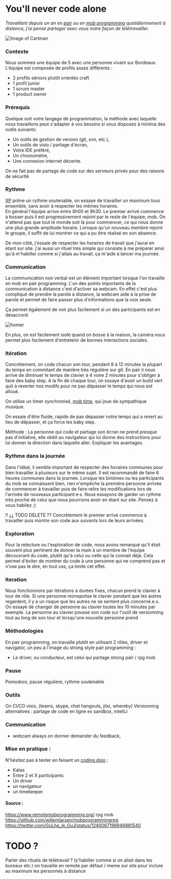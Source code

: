 # You'll never code alone
_Travaillant depuis un an en [pair](https://en.wikipedia.org/wiki/Pair_programming "Pair programming") ou en [mob programming](https://en.wikipedia.org/wiki/Mob_programming "Mob programming") quotidiennement à distance, 
j'ai pensé partager avec vous notre façon de télétravailler._

![Image of Cartman](https://i.ytimg.com/vi/2aDgH-_G4h0/maxresdefault.jpg)

### Contexte
Nous sommes une équipe de 5 avec une personne vivant sur Bordeaux. 
L'équipe est composée de profils assez différents :
- 2 profils séniors plutôt orientés craft
- 1 profil junior
- 1 scrum master
- 1 product owner

### Prérequis
Quelque soit votre langage de programmation, la méthode avec laquelle nous travaillons peut s'adapter à vos besoins si vous disposez à minima des outils suivants:

- Un outils de gestion de version (git, svn, etc.),
- Un outils de visio / partage d'écran,
- Votre IDE préféré,
- Un chronomètre,
- Une connexion internet décente.

On ne fait pas de partage de code sur des serveurs privés pour des raisons de sécurité  

### Rythme 
[XP](https://blog.engineering.publicissapient.fr/2008/01/10/scrum-ou-xp-scrum-et-xp/) prône un rythme soutenable, on essaye de travailler un maximum tous ensemble, sans avoir à respecter les mêmes horaires.  
En général l'équipe arrive entre 8h00 et 9h30. 
Le premier arrivé commence à bosser puis il est progressivement rejoint par le reste de l'équipe, mob. 
On n'attend pas que tout le monde soit là pour commencer, 
ce qui nous donne une plus grande amplitude horaire. 
Lorsque qu'un nouveau membre rejoint le groupe, il suffit de lui montrer ce qui a pu être réalisé en son absence. 

De mon côté, j'essaie de respecter les horaires de travail que j'aurai en étant sur site.
j'ai aussi un rituel très simple qui consiste à me préparer ainsi qu'à m'habiller 
comme si j'allais au travail, ça m'aide à lancer ma journée. 

### Communication
La communication non verbal est un élément important lorsque l'on travaille en mob en pair programming.
L'un des points importants de la communication à distance c'est d'activer sa webcam.
En effet c'est plus compliqué de prendre la parole à distance, la webcam aide à la prise de parole et permet de faire passer plus d'informations que la voix seule. 

Ça permet également de voir plus facilement si un des participants est en désaccord. 

![homer](https://bigbiggityben1.files.wordpress.com/2015/09/cartoon-homer-looking-right-two.png)

En plus, on est facilement isolé quand on bosse à la maison, 
la caméra nous permet plus facilement d'entretenir de bonnes interactions sociales. 

### Itération
Concrètement, on code chacun son tour, pendant 8 à 12 minutes la plupart du temps en commitant de manière très régulière sur git. En pair il nous arrive de diminuer le temps de clavier à 4 voire 2 minutes pour s'obliger à faire des baby step. A la fin de chaque tour, on essaye d'avoir un build vert quit à reverter nos modifs pour ne pas dépasser le temps qui nous est alloué. 

On utilise un timer synchronisé, [mob time](https://github.com/HadrienMP/mob-time), qui joue de sympathique musique. 

On essaie d'être fluide, rapide de pas dépasser notre temps qui a revert au lieu de dépasser, et ça force les baby step. 

Méthode :
La personne qui code et partage son écran ne prend presque pas d'initiative, elle obéit au navigateur qui lui donne des instructions pour lui donner la direction dans laquelle aller. 
Expliquer les avantages. 

### Rythme dans la journée
Dans l'idéal, il semble important de respecter des horaires communes pour bien travailler à plusieurs sur le même sujet. Il est recommandé de faire 6 heures communes dans la journée.
Lorsque les binômes ou les participants du mob se connaissent bien, rien n'empêche la première personne arrivée de commencer à travailler puis de faire relire les modifications lors de l'arrivée de nouveaux participant·e·s.
Nous essayons de garder un rythme très proche de celui que nous pourrions avoir en étant sur site. Pensez à vous habilez ;)

!! ¿¿ TODO DELETE ?? Concrètement le premier arrivé commence à travailler puis montre son code aux suivants lors de leurs arrivées. 

### Exploration
Pour la relecture ou l'exploration de code, nous avons remarqué qu'il était souvent plus pertinent de donner la main à un membre de l'équipe découvrant du code, plutôt qu'à celui ou celle qui le connait déjà.
Cela permet d'éviter de montrer du code à une personne qui ne comprend pas et n'ose pas le dire, en tout cas, ça limite cet effet.

### Iteration
Nous fonctionnons par itérations à durées fixes, chacun prend le clavier à tour de rôle.
Si une personne monopolise le clavier pendant que les autres regardent, 
il y a un risque que les autres ne se sentent plus concerné.e.s.
On essaye de changer de personne au clavier toutes les 10 minutes par exemple. 
La personne au clavier pousse son code sur l'outil de versionning tout au long de son tour et lorsqu'une nouvelle personne prend 

### Méthodologies
En pair programming, on travaille plutôt en utilisant 2 rôles, driver et navigator, un peu à l'image du strong style pair programming :
- Le driver, ou conducteur, est celui qui partage
 strong pair / rpg mob

### Pause
Pomodoro, pause réguliere, rythme soutenable

### Outils
On 
CI/CD
visio, (teams, skype, chat hangouts, jitsi, whereby)
Versionning
alternatives :
partage de code en ligne ex sandbox, intelliJ 

### Communication

* webcam always on
donner demander du feedback, 


### Mise en pratique :
N'hésitez pas à tester en faisant un [coding dojo](http://codingdojo.org/) ;
- Katas 
- Entre 2 et X participants
- Un driver 
- un navigateur
- un timekeeper



#### Source :
https://www.remotemobprogramming.org/
rpg mob
https://github.com/willemlarsen/mobprogrammingrpg
https://twitter.com/GuLhe_le_GuJ/status/1240067198946881540


# TODO ?
Parler des rituels de télétravail ? (s'habiller comme si on allait dans les bureaux etc.)
on travaille en remote par défaut / meme sur site pour inclure au maximum les personnes à distance
